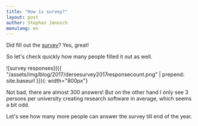 ```yaml
---
title: "How is survey?"
layout: post
author: Stephan Janosch
menulang: en
---
```


Did fill out the [survey](/blog/2017/10/19/survey-about-research-software-in-germany-2017.html)? Yes, great! 

So let's check quickly how many people filled it out as well.

![survey responses]({{ "/assets/img/blog/2017/dersesurvey2017responsecount.png" | prepend: site.baseurl }}){: width="800px"}

Not bad, there are almost 300 answers! But on the other hand I only see 3 persons per university creating research software in average, which seems a bit odd.
 
Let's see how many more people can answer the survey till end of the year. 


 
